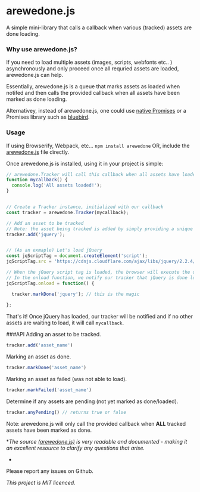 # arewedone.js
A simple mini-library that calls a callback when various (tracked) assets are done loading. 

### Why use arewedone.js?
If you need to load multiple assets (images, scripts, webfonts etc.. ) asynchronously and only proceed once 
all requried assets are loaded, arewedone.js can help. 

Essentially, arewedone.js is a queue that marks assets as loaded when notifed and then calls the provided callback when all assets
have been marked as done loading. 

Alternativey, instead of arewedone.js, one could use [native Promises](https://developer.mozilla.org/en-US/docs/Web/JavaScript/Reference/Global_Objects/Promise) 
or a Promises library such as [bluebird](http://bluebirdjs.com/docs/getting-started.html). 


### Usage
If using Browserify, Webpack, etc... `npm install arewedone` OR, include the [arewedone.js](https://github.com/cgons/arewedone/blob/master/arewedone.js) 
file directly. 

Once arewedone.js is installed, using it in your project is simple:

```javascript
// arewedone.Tracker will call this callback when all assets have loaded
function mycallback() {
  console.log('All assets loaded!');
}


// Create a Tracker instance, initialized with our callback
const tracker = arewedone.Tracker(mycallback);

// Add an asset to be tracked
// Note: the asset being tracked is added by simply providing a unique string name 
tracker.add('jquery');


// (As an exmaple) Let's load jQuery
const jqScriptTag = document.createElement('script');
jqScriptTag.src = 'https://cdnjs.cloudflare.com/ajax/libs/jquery/2.2.4/jquery.min.js';

// When the jQuery script tag is loaded, the browser will execute the onload function below 
// In the onload function, we notify our tracker that jQuery is done loading
jqScriptTag.onload = function() {

  tracker.markDone('jquery'); // this is the magic
  
};
```

That's it!
Once jQuery has loaded, our tracker will be notified and if no other assets are waiting to load, it will call `mycallback`.


###API
Adding an asset to be tracked.
```javascript
tracker.add('asset_name')
```
Marking an asset as done.
```javascript
tracker.markDone('asset_name')
```
Marking an asset as failed (was not able to load).
```javascript
tracker.markFailed('asset_name')
```
Determine if any assets are pending (not yet marked as done/loaded).
```javascript
tracker.anyPending() // returns true or false
```

Note: arewedone.js will only call the provided callback when **ALL** tracked assets have been marked as done. 


*_The source [(arewedone.js)](https://github.com/cgons/arewedone/blob/master/arewedone.js) is very readable and documented -
making it an excellent resource to clarify any questions that arise._

-

Please report any issues on Github.

_This project is MIT licenced._
